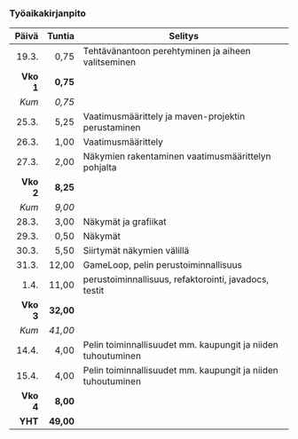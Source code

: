 ### Työaikakirjanpito

|Päivä    |Tuntia   |Selitys                                                     |
|--------:|--------:|------------------------------------------------------------|
|19.3.    |0,75     |Tehtävänantoon perehtyminen ja aiheen valitseminen          |
|**Vko 1**|**0,75** |                                                            |
|*Kum*    |*0,75*   |                                                            |
|25.3.    |5,25     |Vaatimusmäärittely ja maven-projektin perustaminen          |
|26.3.    |1,00     |Vaatimusmäärittely                                          |
|27.3.    |2,00     |Näkymien rakentaminen vaatimusmäärittelyn pohjalta          |
|**Vko 2**|**8,25** |                                                            |
|*Kum*    |*9,00*   |                                                            |
|28.3.    |3,00     |Näkymät ja grafiikat                                        |
|29.3.    |0,50     |Näkymät                                                     |
|30.3.    |5,50     |Siirtymät näkymien välillä                                  |
|31.3.    |12,00    |GameLoop, pelin perustoiminnallisuus                        |
|1.4.     |11,00    |perustoiminnallisuus, refaktorointi, javadocs, testit       |
|**Vko 3**|**32,00**|                                                            |
|*Kum*    |*41,00*  |                                                            |
|14.4.    |4,00     |Pelin toiminnallisuudet mm. kaupungit ja niiden tuhoutuminen|
|15.4.    |4,00     |Pelin toiminnallisuudet mm. kaupungit ja niiden tuhoutuminen|
|**Vko 4**|**8,00** |                                                            |
|**YHT**  |**49,00**|                                                            |
